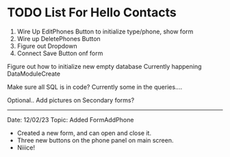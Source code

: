 # TODO List For Hello Contacts


1. Wire Up EditPhones Button to initialize type/phone, show form
2. Wire up DeletePhones Button
2. Figure out Dropdown
3. Connect Save Button onf form 


Figure out how to initialize new empty database 
Currently happening DataModuleCreate 

Make sure all SQL is in code? Currently some in the queries....


Optional..
Add pictures on Secondary forms?
   
   
-------------------
Date: 12/02/23  Topic:  Added FormAddPhone

* Created a new form, and can open and close it.
* Three new buttons on the phone panel on main screen. 
* Niiice! 